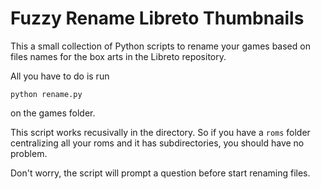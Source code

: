 # Fuzzy Rename Libreto Thumbnails
This a small collection of Python scripts to rename your games based on files names for the box arts in the Libreto repository.


All you have to do is run

```
python rename.py
```

on the games folder.

This script works recusivally in the directory.
So if you have a `roms` folder centralizing all your roms and it has subdirectories, you should have no problem.

Don't worry, the script will prompt a question before start renaming files.

